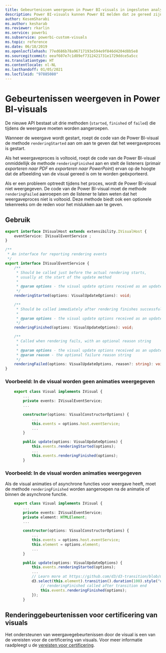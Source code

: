 ```yaml
---
title: Gebeurtenissen weergeven in Power BI-visuals in ingesloten analyses in Power BI voor betere ingesloten BI-inzichten
description: Power BI-visuals kunnen Power BI melden dat ze gereed zijn om te worden geëxporteerd naar Power Point of PDF. Maak betere geïntegreerde BI-inzichten mogelijk met geïntegreerde analytische gegevens voor Power BI.
author: KesemSharabi
ms.author: kesharab
ms.reviewer: rkarlin
ms.service: powerbi
ms.subservice: powerbi-custom-visuals
ms.topic: reference
ms.date: 06/18/2019
ms.openlocfilehash: 77ed686b78a96717193e594e9f846d4204d8b5e8
ms.sourcegitcommit: eeaf607e7c1d89ef7312421731e1729ddce5a5cc
ms.translationtype: HT
ms.contentlocale: nl-NL
ms.lasthandoff: 01/05/2021
ms.locfileid: "97885080"
---
```

# <a name="render-events-in-power-bi-visuals"></a>Gebeurtenissen weergeven in Power BI-visuals

De nieuwe API bestaat uit drie methoden (`started`, `finished` of `failed`) die tijdens de weergave moeten worden aangeroepen.

Wanneer de weergave wordt gestart, roept de code van de Power BI-visual de methode `renderingStarted` aan om aan te geven dat het weergaveproces is gestart.

Als het weergaveproces is voltooid, roept de code van de Power BI-visual onmiddellijk de methode `renderingFinished` aan en stelt de listeners (primair *exporteren naar PDF* en *exporteren naar PowerPoint*) ervan op de hoogte dat de afbeelding van de visual gereed is om te worden geëxporteerd.

Als er een probleem optreedt tijdens het proces, wordt de Power BI-visual niet weergegeven. De code van de Power BI-visual moet de methode `renderingFailed` aanroepen om de listener te laten weten dat het weergaveproces niet is voltooid. Deze methode biedt ook een optionele tekenreeks om de reden voor het mislukken aan te geven.

## <a name="usage"></a>Gebruik

```typescript
export interface IVisualHost extends extensibility.IVisualHost {
    eventService: IVisualEventService ;
}

/**
 * An interface for reporting rendering events
 */
export interface IVisualEventService {
    /**
     * Should be called just before the actual rendering starts, 
     * usually at the start of the update method
     *
     * @param options - the visual update options received as an update parameter
     */
    renderingStarted(options: VisualUpdateOptions): void;

    /**
     * Should be called immediately after rendering finishes successfully
     * 
     * @param options - the visual update options received as an update parameter
     */
    renderingFinished(options: VisualUpdateOptions): void;

    /**
     * Called when rendering fails, with an optional reason string
     * 
     * @param options - the visual update options received as an update parameter
     * @param reason - the optional failure reason string
     */
    renderingFailed(options: VisualUpdateOptions, reason?: string): void;
}
```

### <a name="sample-the-visual-displays-no-animations"></a>Voorbeeld: In de visual worden geen animaties weergegeven

```typescript
    export class Visual implements IVisual {
        ...
        private events: IVisualEventService;
        ...

        constructor(options: VisualConstructorOptions) {
            ...
            this.events = options.host.eventService;
            ...
        }

        public update(options: VisualUpdateOptions) {
            this.events.renderingStarted(options);
            ...
            this.events.renderingFinished(options);
        }
```

### <a name="sample-the-visual-displays-animations"></a>Voorbeeld: In de visual worden animaties weergegeven

Als de visual animaties of asynchrone functies voor weergave heeft, moet de methode `renderingFinished` worden aangeroepen na de animatie of binnen de asynchrone functie.

```typescript
    export class Visual implements IVisual {
        ...
        private events: IVisualEventService;
        private element: HTMLElement;
        ...

        constructor(options: VisualConstructorOptions) {
            ...
            this.events = options.host.eventService;
            this.element = options.element;
            ...
        }

        public update(options: VisualUpdateOptions) {
            this.events.renderingStarted(options);
            ...
            // Learn more at https://github.com/d3/d3-transition/blob/master/README.md#transition_end
            d3.select(this.element).transition().duration(100).style("opacity","0").end().then(() => {
                // renderingFinished called after transition end
                this.events.renderingFinished(options);
            });
        }
```

## <a name="rendering-events-for-visual-certification"></a>Renderinggebeurtenissen voor certificering van visuals

Het ondersteunen van weergavegebeurtenissen door de visual is een van de vereisten voor de certificering van visuals. Voor meer informatie raadpleegt u de [vereisten voor certificering](power-bi-custom-visuals-certified.md#certification-requirements).
